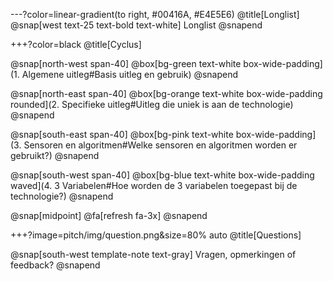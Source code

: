---?color=linear-gradient(to right, #00416A, #E4E5E6)
@title[Longlist]
@snap[west text-25 text-bold text-white]
Longlist
@snapend

+++?color=black
@title[Cyclus]

@snap[north-west span-40]
@box[bg-green text-white box-wide-padding](1. Algemene uitleg#Basis uitleg en gebruik)
@snapend

@snap[north-east span-40]
@box[bg-orange text-white box-wide-padding rounded](2. Specifieke uitleg#Uitleg die uniek is aan de technologie)
@snapend

@snap[south-east span-40]
@box[bg-pink text-white box-wide-padding](3. Sensoren en algoritmen#Welke sensoren en algoritmen worden er gebruikt?)
@snapend

@snap[south-west span-40]
@box[bg-blue text-white box-wide-padding waved](4. 3 Variabelen#Hoe worden de 3 variabelen toegepast bij de technologie?)
@snapend

@snap[midpoint]
@fa[refresh fa-3x]
@snapend

+++?image=pitch/img/question.png&size=80% auto 
@title[Questions]

@snap[south-west template-note text-gray] Vragen, opmerkingen of feedback? @snapend
